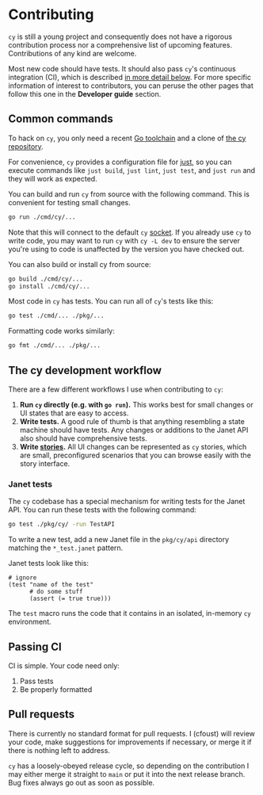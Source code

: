# Contributing

`cy` is still a young project and consequently does not have a rigorous contribution process nor a comprehensive list of upcoming features. Contributions of any kind are welcome.

Most new code should have tests. It should also pass `cy`'s continuous integration (CI), which is described [in more detail below](/contributing.md#passing-ci). For more specific information of interest to contributors, you can peruse the other pages that follow this one in the **Developer guide** section.

## Common commands

To hack on `cy`, you only need a recent [Go toolchain](https://go.dev/doc/install) and a clone of [the cy repository](https://github.com/cfoust/cy).

For convenience, `cy` provides a configuration file for [just](https://github.com/casey/just), so you can execute commands like `just build`, `just lint`, `just test`, and `just run` and they will work as expected.

You can build and run `cy` from source with the following command. This is convenient for testing small changes.

```bash
go run ./cmd/cy/...
```

Note that this will connect to the default `cy` [socket](/cli.md#the---socket-name-flag). If you already use `cy` to write code, you may want to run `cy` with `cy -L dev` to ensure the server you're using to code is unaffected by the version you have checked out.

You can also build or install cy from source:

```bash
go build ./cmd/cy/...
go install ./cmd/cy/...
```

Most code in `cy` has tests. You can run all of `cy`'s tests like this:

```bash
go test ./cmd/... ./pkg/...
```

Formatting code works similarly:

```bash
go fmt ./cmd/... ./pkg/...
```

## The cy development workflow

There are a few different workflows I use when contributing to `cy`:

1. **Run `cy` directly (e.g. with `go run`).** This works best for small changes or UI states that are easy to access.
2. **Write tests.** A good rule of thumb is that anything resembling a state machine should have tests. Any changes or additions to the Janet API also should have comprehensive tests.
3. **Write [stories](/stories.md).** All UI changes can be represented as `cy` stories, which are small, preconfigured scenarios that you can browse easily with the story interface.

### Janet tests

The `cy` codebase has a special mechanism for writing tests for the Janet API. You can run these tests with the following command:

```bash
go test ./pkg/cy/ -run TestAPI
```

To write a new test, add a new Janet file in the `pkg/cy/api` directory matching the `*_test.janet` pattern.

Janet tests look like this:

```janet
# ignore
(test "name of the test"
      # do some stuff
      (assert (= true true)))
```

The `test` macro runs the code that it contains in an isolated, in-memory `cy` environment.

## Passing CI

CI is simple. Your code need only:

1. Pass tests
2. Be properly formatted

## Pull requests

There is currently no standard format for pull requests. I (cfoust) will review your code, make suggestions for improvements if necessary, or merge it if there is nothing left to address.

`cy` has a loosely-obeyed release cycle, so depending on the contribution I may either merge it straight to `main` or put it into the next release branch. Bug fixes always go out as soon as possible.
